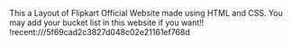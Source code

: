 This a Layout of Flipkart Official Website made using HTML and CSS. You may add your bucket list in this website if you want!!
!recent:///5f69cad2c3827d048c02e21161ef768d
